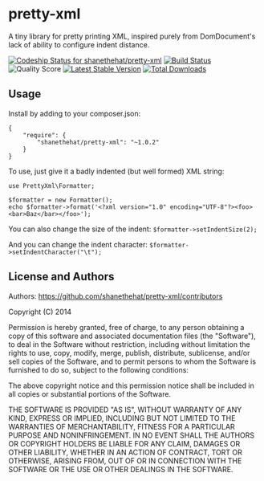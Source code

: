 # pretty-xml

A tiny library for pretty printing XML, inspired purely from DomDocument's lack of ability to configure indent distance.

[![Codeship Status for shanethehat/pretty-xml](https://codeship.com/projects/f39e1f60-287d-0133-aab6-66f03b379c4a/status?branch=master)](https://codeship.com/projects/97705)
[![Build Status](https://scrutinizer-ci.com/g/shanethehat/pretty-xml/badges/build.png?b=master)](https://scrutinizer-ci.com/g/shanethehat/pretty-xml/build-status/master)
![Quality Score](https://scrutinizer-ci.com/g/shanethehat/pretty-xml/badges/quality-score.png?b=master)
[![Latest Stable Version](https://poser.pugx.org/shanethehat/pretty-xml/v/stable)](https://packagist.org/packages/shanethehat/pretty-xml) 
[![Total Downloads](https://poser.pugx.org/shanethehat/pretty-xml/downloads)](https://packagist.org/packages/shanethehat/pretty-xml)

## Usage

Install by adding to your composer.json:

```
{
    "require": {
        "shanethehat/pretty-xml": "~1.0.2"
    }
}
```

To use, just give it a badly indented (but well formed) XML string:

```
use PrettyXml\Formatter;

$formatter = new Formatter();
echo $formatter->format('<?xml version="1.0" encoding="UTF-8"?><foo><bar>Baz</bar></foo>');
```

You can also change the size of the indent: ```$formatter->setIndentSize(2);```

And you can change the indent character: ```$formatter->setIndentCharacter("\t");```

## License and Authors

Authors: <https://github.com/shanethehat/pretty-xml/contributors>

Copyright (C) 2014

Permission is hereby granted, free of charge, to any person obtaining a copy of
this software and associated documentation files (the "Software"), to deal in
the Software without restriction, including without limitation the rights to
use, copy, modify, merge, publish, distribute, sublicense, and/or sell copies
of the Software, and to permit persons to whom the Software is furnished to do
so, subject to the following conditions:

The above copyright notice and this permission notice shall be included in all
copies or substantial portions of the Software.

THE SOFTWARE IS PROVIDED "AS IS", WITHOUT WARRANTY OF ANY KIND, EXPRESS OR
IMPLIED, INCLUDING BUT NOT LIMITED TO THE WARRANTIES OF MERCHANTABILITY,
FITNESS FOR A PARTICULAR PURPOSE AND NONINFRINGEMENT. IN NO EVENT SHALL THE
AUTHORS OR COPYRIGHT HOLDERS BE LIABLE FOR ANY CLAIM, DAMAGES OR OTHER
LIABILITY, WHETHER IN AN ACTION OF CONTRACT, TORT OR OTHERWISE, ARISING FROM,
OUT OF OR IN CONNECTION WITH THE SOFTWARE OR THE USE OR OTHER DEALINGS IN THE
SOFTWARE.
